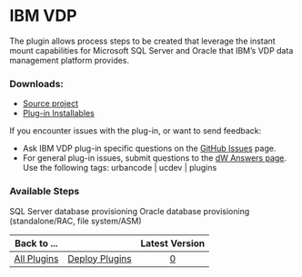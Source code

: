 
# IBM VDP

The plugin allows process steps to be created that leverage the instant mount capabilities for Microsoft SQL Server and Oracle that IBM’s VDP data management platform provides.

### Downloads:

* [Source project](https://github.com/Actifio/vdp-ucd-plugin)
* [Plug-in Installables](https://github.com/Actifio/vdp-ucd-plugin/releases)

If you encounter issues with the plug-in, or want to send feedback:

* Ask IBM VDP plug-in specific questions on the [GitHub Issues](https://github.com/Actifio/vdp-ucd-plugin/issues) page.
* For general plug-in issues, submit questions to the [dW Answers page](https://community.ibm.com/community/user/wasdevops/urbancode-discussion). Use the following tags: urbancode | ucdev | plugins


### Available Steps

SQL Server database provisioning Oracle database provisioning (standalone/RAC, file system/ASM)



|Back to ...||Latest Version|
| :---: | :---: | :---: |
|[All Plugins](../../index.md)|[Deploy Plugins](../README.md)|[0]()|
